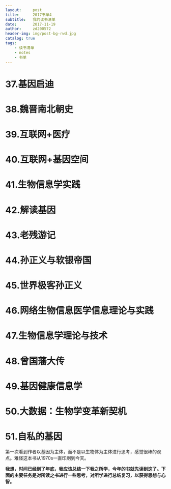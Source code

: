 ```yaml
---
layout:     post
title:      2017书单4
subtitle:   我的读书清单
date:       2017-11-19
author:     zd200572
header-img: img/post-bg-rwd.jpg
catalog: true
tags:
    - 读书清单
    - notes
    - 书单
---
```

# 37.基因启迪

# 38.魏晋南北朝史

# 39.互联网+医疗

# 40.互联网+基因空间

# 41.生物信息学实践

# 42.解读基因

# 43.老残游记

# 44.孙正义与软银帝国

# 45.世界极客孙正义

# 46.网络生物信息医学信息理论与实践

# 47.生物信息学理论与技术

# 48.曾国藩大传

# 49.基因健康信息学

# 50.大数据：生物学变革新契机

# 51.自私的基因

第一次看到作者以基因为主体，而不是以生物体为主体进行思考，感觉很棒的观点。难怪这本书从1970s一直印刷到今天。

**我想，时间已经到了年底，我应该总结一下我之所学，今年的书就先读到这了。下面的主要任务是对所读之书进行一些思考，对所学进行总结复习，以获得思想与心智。**

